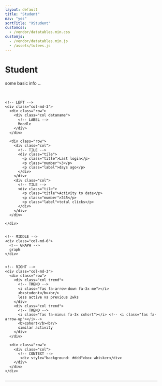 ```yaml
---
layout: default
title: "Student"
nav: "yes"
sortTitle: "XStudent"
customcss:
  - /vendor/datatables.min.css
customjs:
  - /vendor/datatables.min.js
  - /assets/tutees.js
---
```


<style>
/* SOURCE ROW */
.datasource         {line-height: 1.2; padding-bottom: 10px; border-bottom: 4px solid #eee}

/* TITLE */
.dataname           {font-size: 2rem; line-height: 1; margin-bottom: 1rem}

/* TILE */
.tile               {text-align: center; line-height: 1; padding: 0.4rem; borderX: 1px solid #ddd; background: #efefef}
.tile .title        {font-size: 0.8rem; margin-bottom: 0.4rem; color: #333}
.tile .number       {font-size: 3.5rem; font-weight: 300; margin-bottom: 0.4rem}
.tile .label        {font-size: 0.7rem; margin-bottom: 4px; color: #666; }

/* lighter tile */
.tile               {border: 2px solid #eee; background: #fff}
.tile .title        {color: #111}
.tile .label        {color: #eee; }


/* GRAPH */


/* TREND */
.me                 {color: #1a296b }  /* blue */
.cohort             {color: #ccc}  /* grey */
.trend              {padding-left: 50px; font-size: 0.8rem; color: #333; }
.trend i            {position: absolute; top: 0; left: 5px; }

/* BOX WHISKER */



/* just to show grid */
.outlined div       {border: 1px solid grey}
.outlined .col-md-6 {border: 1px solid blue}
.outlined div > div  {border: 1px dotted red}
</style>

<div class="container main">
  <h1>Student</h1>
  <p style="margin-bottom: 3rem">some basic info ...</p>

  <!-- ROW PER DATASOURCE -->
  <div class="row datasource outlinedXX">

    <!-- LEFT -->
    <div class="col-md-3">
      <div class="row">
        <div class="col dataname">
          <!-- LABEL -->
          Moodle
        </div>
      </div>

      <div class="row">
        <div class="col">
          <!-- TILE -->
          <div class="tile">
            <p class="title">Last login</p>
            <p class="number">3</p>
            <p class="label">days ago</p>
          </div>
        </div>
        <div class="col">
          <!-- TILE -->
          <div class="tile">
            <p class="title">Activity to date</p>
            <p class="number">245</p>
            <p class="label">total clicks</p>
          </div>
        </div>
      </div>

    </div>


    <!-- MIDDLE -->
    <div class="col-md-6">
      <!-- GRAPH -->
      graph
    </div>


    <!-- RIGHT -->
    <div class="col-md-3">
      <div class="row">
        <div class="col trend">
          <!-- TREND -->
          <i class="fas fa-arrow-down fa-3x me"></i>
          <b>student</b><br/>
          less active vs previous 2wks
        </div>
        <div class="col trend">
          <!-- TREND -->
          <i class="fas fa-minus fa-3x cohort"></i> <!-- <i class="fas fa-arrow-up"></i>-->  
          <b>cohort</b><br/>
          similar activity
        </div>
      </div>    

      <div class="row">
        <div class="col">
          <!-- CONTEXT -->
           <div style="background: #ddd">box whisker</div>
        </div>
      </div>
    </div>

   </div><!-- END DATASOURCE ROW -->

<div class="dummystudent"></div>

</div>
